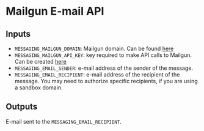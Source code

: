 # Mailgun E-mail API

## Inputs

- `MESSAGING_MAILGUN_DOMAIN`: Mailgun domain. Can be found [here](https://app.mailgun.com/app/sending/domains)
- `MESSAGING_MAILGUN_API_KEY`: key required to make API calls to Mailgun. Can be created [here](https://app.mailgun.com/settings/api_security)
- `MESSAGING_EMAIL_SENDER`: e-mail address of the sender of the message.
- `MESSAGING_EMAIL_RECIPIENT`: e-mail address of the recipient of the message. You may need to authorize specific recipients, if you are using a sandbox domain.

## Outputs

E-mail sent to the `MESSAGING_EMAIL_RECIPIENT`.
